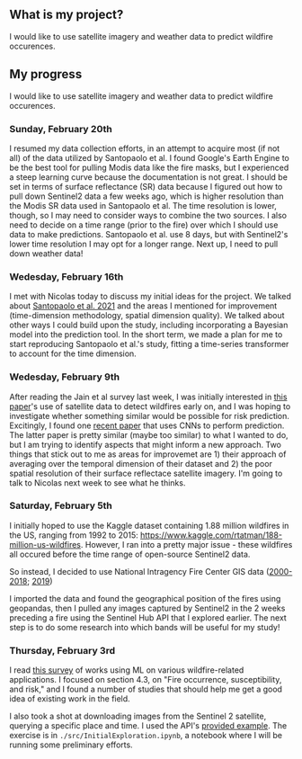 
## What is my project?

I would like to use satellite imagery and weather data to predict wildfire occurences.

## My progress

I would like to use satellite imagery and weather data to predict wildfire occurences.

### Sunday, February 20th

I resumed my data collection efforts, in an attempt to acquire most (if not all) of the data utilized by Santopaolo et al. I found Google's Earth Engine to be the best tool for pulling Modis data like the fire masks, but I experienced a steep learning curve because the documentation is not great. I should be set in terms of surface reflectance (SR) data because I figured out how to pull down Sentinel2 data a few weeks ago, which is higher resolution than the Modis SR data used in Santopaolo et al. The time resolution is lower, though, so I may need to consider ways to combine the two sources. I also need to decide on a time range (prior to the fire) over which I should use data to make predictions. Santopaolo et al. use 8 days, but with Sentinel2's lower time resolution I may opt for a longer range. Next up, I need to pull down weather data!

### Wedesday, February 16th

I met with Nicolas today to discuss my initial ideas for the project. We talked about [Santopaolo et al. 2021](https://ieeexplore.ieee.org/document/9480226) and the areas I mentioned for improvement (time-dimension methodology, spatial dimension quality). We talked about other ways I could build upon the study, including incorporating a Bayesian model into the prediction tool. In the short term, we made a plan for me to start reproducing Santopaolo et al.'s study, fitting a time-series transformer to account for the time dimension.

### Wedesday, February 9th

After reading the Jain et al survey last week, I was initially interested in [this paper](https://ieeexplore.ieee.org/document/8932740)'s use of satellite data to detect wildfires early on, and I was hoping to investigate whether something similar would be possible for risk prediction. Excitingly, I found one [recent paper](https://ieeexplore.ieee.org/document/9480226) that uses CNNs to perform prediction. The latter paper is pretty similar (maybe too similar) to what I wanted to do, but I am trying to identify aspects that might inform a new approach. Two things that stick out to me as areas for improvemet are 1) their approach of averaging over the temporal dimension of their dataset and 2) the poor spatial resolution of their surface reflectace satellite imagery. I'm going to talk to Nicolas next week to see what he thinks.

### Saturday, February 5th

I initially hoped to use the Kaggle dataset containing 1.88 million wildfires in the US, ranging from 1992 to 2015: https://www.kaggle.com/rtatman/188-million-us-wildfires. However, I ran into a pretty major issue - these wildfires all occured before the time range of open-source Sentinel2 data. 

So instead, I decided to use National Intragency Fire Center GIS data ([2000-2018](https://data-nifc.opendata.arcgis.com/datasets/nifc::historic-perimeters-combined-2000-2018/about); [2019](https://data-nifc.opendata.arcgis.com/datasets/nifc::historic-perimeters-2019/about))

I imported the data and found the geographical position of the fires using geopandas, then I pulled any images captured by Sentinel2 in the 2 weeks preceding a fire using the Sentinel Hub API that I explored earlier. The next step is to do some research into which bands will be useful for my study! 

### Thursday, February 3rd

I read [this survey](https://arxiv.org/abs/2003.00646) of works using ML on various wildfire-related applications. I focused on section 4.3, on "Fire occurrence, susceptibility, and risk," and I found a number of studies that should help me get a good idea of existing work in the field. 

I also took a shot at downloading images from the Sentinel 2 satellite, querying a specific place and time. I used the API's [provided example](https://sentinelhub-py.readthedocs.io/en/latest/examples/data_search.html#Sentinel-Hub-Catalog-API). The exercise is in `./src/InitialExploration.ipynb`, a notebook where I will be running some preliminary efforts.
